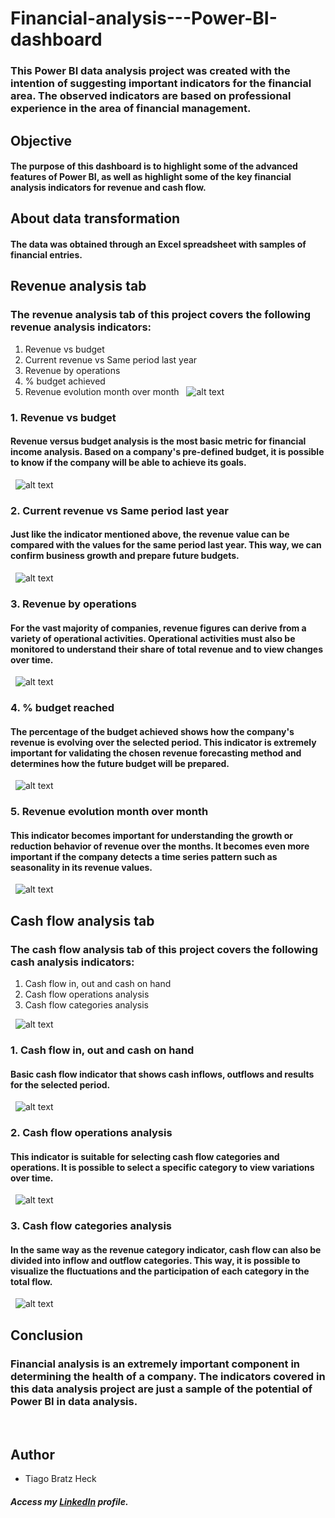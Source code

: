 # Financial-analysis---Power-BI-dashboard

### This Power BI data analysis project was created with the intention of suggesting important indicators for the financial area. The observed indicators are based on professional experience in the area of ​​financial management.

## Objective

#### The purpose of this dashboard is to highlight some of the advanced features of Power BI, as well as highlight some of the key financial analysis indicators for revenue and cash flow.

## About data transformation

#### The data was obtained through an Excel spreadsheet with samples of financial entries.

## Revenue analysis tab

### The revenue analysis tab of this project covers the following revenue analysis indicators:

1. Revenue vs budget
2. Current revenue vs Same period last year
3. Revenue by operations
4. % budget achieved
5. Revenue evolution month over month
&nbsp;
![alt text](images/tab%201.png "Revenue analysis tab")

### 1. Revenue vs budget

#### Revenue versus budget analysis is the most basic metric for financial income analysis. Based on a company's pre-defined budget, it is possible to know if the company will be able to achieve its goals.
&nbsp;
![alt text](images/Budget%20vs%20revenue%20analysis.gif "Revenue vs budget analysis")

### 2. Current revenue vs Same period last year

#### Just like the indicator mentioned above, the revenue value can be compared with the values ​for the same period last year. This way, we can confirm business growth and prepare future budgets.
&nbsp;
![alt text](images/Last%20year%20vs%20current%20analysis.gif "Revenue vs budget analysis")

### 3. Revenue by operations

#### For the vast majority of companies, revenue figures can derive from a variety of operational activities. Operational activities must also be monitored to understand their share of total revenue and to view changes over time.
&nbsp;
![alt text](images/Revenue%20operations%20analysis.gif "Revenue vs budget analysis")

### 4. % budget reached

#### The percentage of the budget achieved shows how the company's revenue is evolving over the selected period. This indicator is extremely important for validating the chosen revenue forecasting method and determines how the future budget will be prepared.
&nbsp;
![alt text](images/Budget,%20last%20year%20and%20current%20analysis.gif "Revenue vs budget analysis")

### 5. Revenue evolution month over month

#### This indicator becomes important for understanding the growth or reduction behavior of revenue over the months. It becomes even more important if the company detects a time series pattern such as seasonality in its revenue values.
&nbsp;
![alt text](images/MoM%20analysis.gif "Revenue vs budget analysis")

## Cash flow analysis tab

### The cash flow analysis tab of this project covers the following cash analysis indicators:

1. Cash flow in, out and cash on hand
2. Cash flow operations analysis
3. Cash flow categories analysis

&nbsp;
![alt text](images/tab%202.png "Cash flow analysis tab")

### 1. Cash flow in, out and cash on hand

#### Basic cash flow indicator that shows cash inflows, outflows and results for the selected period.
&nbsp;
![alt text](images/Cash%20flow%20analysis%20analysis.gif "Cash flow in, out and cash on hand analysis")

### 2. Cash flow operations analysis

#### This indicator is suitable for selecting cash flow categories and operations. It is possible to select a specific category to view variations over time.
&nbsp;
![alt text](images/Cash%20flow%20operations%20and%20categories%20analysis%20analysis.gif "Cash flow operations analysis")

### 3. Cash flow categories analysis

#### In the same way as the revenue category indicator, cash flow can also be divided into inflow and outflow categories. This way, it is possible to visualize the fluctuations and the participation of each category in the total flow.
&nbsp;
![alt text](images/Cash%20flow%20categories%20analysis.gif "Cash flow categories analysis")
&nbsp;
## Conclusion

### Financial analysis is an extremely important component in determining the health of a company. The indicators covered in this data analysis project are just a sample of the potential of Power BI in data analysis.
&nbsp;

## Author
- Tiago Bratz Heck
##### Access my [LinkedIn](https://www.linkedin.com/in/tiago-bratz-heck-0b9b5696/) profile.